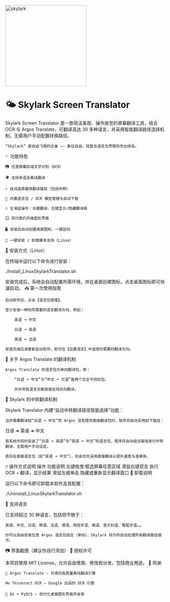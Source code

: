 <img width="256" height="256" alt="skylark" src="https://github.com/user-attachments/assets/235f3cbf-3bfb-4ad9-b62d-9977126fdec4" />





# 🌤 Skylark Screen Translator
Skylark Screen Translator 是一款简洁美观、操作直觉的屏幕翻译工具，结合 OCR 与 Argos Translate，可翻译高达 30 多种语言，并采用智能翻译路径选择机制，无需用户手动配置转换路径。

    “Skylark” 是自由飞翔的云雀 —— 象征自由、轻盈与语言无界限的传达体验。

✨ 功能特色

    📷 任意屏幕区域文字识别（OCR）

    🌍 支持多语言离线翻译

    ⚡️ 自动选择最快翻译路径（包括中转）

    🧠 内置语言包 / OCR 模型管理与自动下载

    🖱 全滑鼠操作：右键翻译、左键显示/隐藏翻译框

    🪟 现代简约风格图形界面

    🖥 安装后自动创建桌面图标，一键启动

    🔄 一键安装 / 卸载脚本支持（Linux）

🧰 安装方式（Linux）

在终端中运行以下命令进行安装：

./Install_LinuxSkylarkTranslator.sh

安装完成后，系统会自动配置所需环境，并在桌面创建图标。点击桌面图标即可快速启动。
📥 第一次使用指南

    启动软件后，点击【语言包管理】。

    至少安装一种你所需要的语言翻译方向，例如：

        英语 ➜ 中文

        日语 ➜ 英语

        英语 ➜ 法语

    安装完成后请重新启动软件，即可在【设置语言】中选择你需要的翻译方向。

🔁 关于 Argos Translate 的翻译机制

    Argos Translate 的语言包为单向翻译包，即：

        “日语 ➜ 中文”与“中文 ➜ 日语”是两个完全不同的包。

        并非所有语言对都直接支持双向翻译。

🌟 Skylark 的中转翻译机制

Skylark Translator 内建“自动中转翻译路径智能选择”功能：

    当你需要翻译如“日语 ➜ 中文”而 Argos 没有提供直接翻译包时，软件将自动采用如下路径：

日语 ➜ 英语 ➜ 中文

    若系统中同时安装了“日语 ➜ 英语”与“英语 ➜ 中文”的语言包，程序将自动组合路径进行中转翻译，无需用户手动设定。

    若存在直接语言包（如“英语 ➜ 中文”），则会优先采用直接翻译以提升速度与准确率。

🖱 操作方式说明
操作	功能说明
左键拖曳	框选屏幕任意区域
滑鼠右键双击	执行 OCR + 翻译，显示结果
滑鼠左键单击	隐藏或重新显示翻译窗口
🧹 卸载说明

运行以下命令即可卸载本软件及其配置：

./Uninstall_LinuxSkylarkTranslator.sh

📌 支持语言

已支持超过 30 种语言，包括但不限于：

    英语、中文、日语、韩语、法语、德语、西班牙语、俄语、意大利语、葡萄牙语……

    你可以自由安装任意 Argos 语言包组合（单向），Skylark 将为你自动处理所有翻译路径细节。

📷 界面截图（建议你自行添加）
📜 授权许可

本项目使用 MIT License，允许自由使用、修改和分发，包括商业用途。
🙏 鸣谢

    💬 Argos Translate — 开源的高质量离线翻译引擎

    👓 Tesseract OCR — Google 出品的 OCR 引擎

    🎨 Qt + PyQt5 — 现代化桌面图形界面开发库
